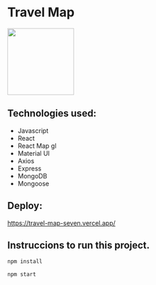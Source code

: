 # Travel Map

<p align="left">
  <img height="150" src="https://german-garcia-portfolio.vercel.app/static/media/TravelMap.9af70a63.png" />
</p>

## Technologies used:

- Javascript
- React
- React Map gl
- Material UI
- Axios
- Express
- MongoDB
- Mongoose

## Deploy:

https://travel-map-seven.vercel.app/

## Instruccions to run this project.

```javascript
npm install
```

```javascript
npm start
```

